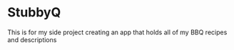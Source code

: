 # StubbyQ
This is for my side project creating an app that holds all of my BBQ recipes and descriptions
